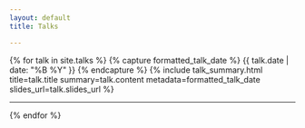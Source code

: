 ```yaml
---
layout: default
title: Talks

---
```


{% for talk in site.talks %}
  {% capture formatted_talk_date %}
    <i class="fa fa-calendar"></i> {{ talk.date | date: "%B %Y" }}
  {% endcapture %}
  {% include talk_summary.html title=talk.title summary=talk.content metadata=formatted_talk_date slides_url=talk.slides_url %}
  <hr />
{% endfor %}
